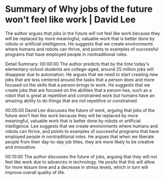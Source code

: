# Summary of Why jobs of the future won't feel like work | David Lee

The author argues that jobs in the future will not feel like work because they will be replaced by more meaningful, valuable work that is better done by robots or artificial intelligence. He suggests that we create environments where humans and robots can thrive, and points to examples of successful programs that have employed people in nontraditional roles.

Detail Summary: 
00:00:00
The author predicts that by the time today's elementary-school students are college-aged, around 25 million jobs will disappear due to automation. He argues that we need to start creating new jobs that are less centered around the tasks that a person does and more focused on the skills that a person brings to work. He suggests that we create jobs that are focused on the abilities that a person has, such as a robot that is great at repetitive and constrained work but humans have an amazing ability to do things that are not repetitive or constrained.

00:05:00
David Lee discusses the future of work, arguing that jobs of the future won't feel like work because they will be replaced by more meaningful, valuable work that is better done by robots or artificial intelligence. Lee suggests that we create environments where humans and robots can thrive, and points to examples of successful programs that have employed people in nontraditional roles. He argues that when we liberate people from their day-to-day job titles, they are more likely to be creative and innovative.

00:10:00
The author discusses the future of jobs, arguing that they will not feel like work due to advances in technology. He posits that this will allow for more leisure time and a decrease in stress levels, which in turn will improve overall quality of life.

